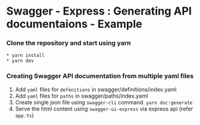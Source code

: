 # Swagger - Express : Generating API documentaions - Example


### Clone the repository and start using yarn ###
```
* yarn install
* yarn dev
```

### Creating Swagger API documentation from multiple yaml files ###

1. Add `yaml` files for `defenitions` in swagger/definitions/index.yaml
2. Add `yaml` files for `paths` in swagger/paths/index.yaml
3. Create single json file using `swagger-cli` command. `yarn doc:generate`
4. Serve the html content using `swagger-ui-express` via express api (refer `app.ts`)